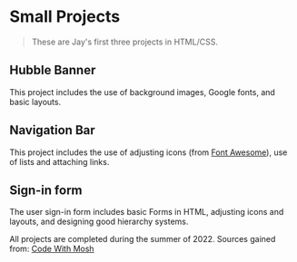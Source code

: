 # Small Projects

> These are Jay's first three projects in HTML/CSS.

## Hubble Banner
This project includes the use of background images, Google fonts, and basic layouts.

## Navigation Bar
This project includes the use of adjusting icons (from [Font Awesome](https://fontawesome.com/)), use of lists and attaching links.

## Sign-in form
The user sign-in form includes basic Forms in HTML, adjusting icons and layouts, and designing good hierarchy systems.

All projects are completed during the summer of 2022.
Sources gained from: [Code With Mosh](https://codewithmosh.com/)
